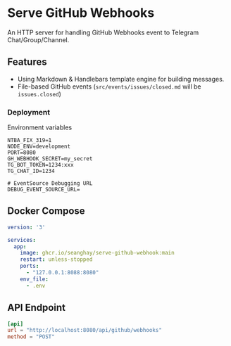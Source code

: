# Serve GitHub Webhooks

An HTTP server for handling GitHub Webhooks event to Telegram Chat/Group/Channel.


## Features

- Using Markdown & Handlebars template engine for building messages.
- File-based GitHub events (`src/events/issues/closed.md` will be `issues.closed`)


### Deployment

Environment variables

```env
NTBA_FIX_319=1
NODE_ENV=development
PORT=8080
GH_WEBHOOK_SECRET=my_secret
TG_BOT_TOKEN=1234:xxx
TG_CHAT_ID=1234

# EventSource Debugging URL
DEBUG_EVENT_SOURCE_URL=
```


## Docker Compose


```yml
version: '3'

services:
  app:
    image: ghcr.io/seanghay/serve-github-webhook:main
    restart: unless-stopped
    ports:
      - "127.0.0.1:8088:8080"
    env_file:
      - .env
```

## API Endpoint


```toml
[api]
url = "http://localhost:8080/api/github/webhooks"
method = "POST"
```

